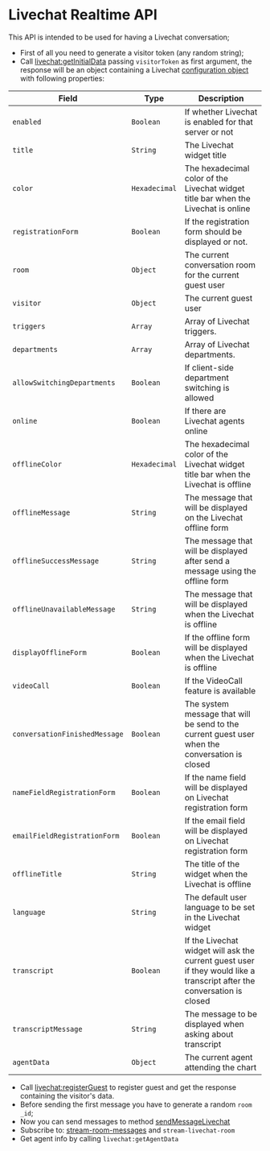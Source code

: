 # Livechat Realtime API

This API is intended to be used for having a Livechat conversation;

* First of all you need to generate a visitor token (any random string);
* Call [livechat:getInitialData](broken-reference) passing `visitorToken` as first argument, the response will be an object containing a Livechat [configuration object](broken-reference) with following properties:

| Field                         | Type          | Description                                                                                                             |
| ----------------------------- | ------------- | ----------------------------------------------------------------------------------------------------------------------- |
| `enabled`                     | `Boolean`     | If whether Livechat is enabled for that server or not                                                                   |
| `title`                       | `String`      | The Livechat widget title                                                                                               |
| `color`                       | `Hexadecimal` | The hexadecimal color of the Livechat widget title bar when the Livechat is online                                      |
| `registrationForm`            | `Boolean`     | If the registration form should be displayed or not.                                                                    |
| `room`                        | `Object`      | The current conversation room for the current guest user                                                                |
| `visitor`                     | `Object`      | The current guest user                                                                                                  |
| `triggers`                    | `Array`       | Array of Livechat triggers.                                                                                             |
| `departments`                 | `Array`       | Array of Livechat departments.                                                                                          |
| `allowSwitchingDepartments`   | `Boolean`     | If client-side department switching is allowed                                                                          |
| `online`                      | `Boolean`     | If there are Livechat agents online                                                                                     |
| `offlineColor`                | `Hexadecimal` | The hexadecimal color of the Livechat widget title bar when the Livechat is offline                                     |
| `offlineMessage`              | `String`      | The message that will be displayed on the Livechat offline form                                                         |
| `offlineSuccessMessage`       | `String`      | The message that will be displayed after send a message using the offline form                                          |
| `offlineUnavailableMessage`   | `String`      | The message that will be displayed when the Livechat is offline                                                         |
| `displayOfflineForm`          | `Boolean`     | If the offline form will be displayed when the Livechat is offline                                                      |
| `videoCall`                   | `Boolean`     | If the VideoCall feature is available                                                                                   |
| `conversationFinishedMessage` | `Boolean`     | The system message that will be send to the current guest user when the conversation is closed                          |
| `nameFieldRegistrationForm`   | `Boolean`     | If the name field will be displayed on Livechat registration form                                                       |
| `emailFieldRegistrationForm`  | `Boolean`     | If the email field will be displayed on Livechat registration form                                                      |
| `offlineTitle`                | `String`      | The title of the widget when the Livechat is offline                                                                    |
| `language`                    | `String`      | The default user language to be set in the Livechat widget                                                              |
| `transcript`                  | `Boolean`     | If the Livechat widget will ask the current guest user if they would like a transcript after the conversation is closed |
| `transcriptMessage`           | `String`      | The message to be displayed when asking about transcript                                                                |
| `agentData`                   | `Object`      | The current agent attending the chart                                                                                   |

* Call [livechat:registerGuest](registerguest.md) to register guest and get the response containing the visitor's data.
* Before sending the first message you have to generate a random `room _id`;
* Now you can send messages to method [sendMessageLivechat](sendmessagelivechat.md)
* Subscribe to: [stream-room-messages](stream-room-messages.md) and `stream-livechat-room`
* Get agent info by calling `livechat:getAgentData`

